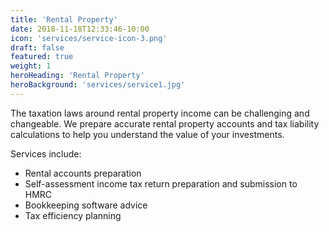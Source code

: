 ```yaml
---
title: 'Rental Property'
date: 2018-11-18T12:33:46-10:00
icon: 'services/service-icon-3.png'
draft: false
featured: true
weight: 1
heroHeading: 'Rental Property'
heroBackground: 'services/service1.jpg'
---
```


The taxation laws around rental property income can be challenging and changeable. We prepare accurate rental property accounts and tax liability calculations to help you understand the value of your investments.

Services include:
- Rental accounts preparation
- Self-assessment income tax return preparation and submission to HMRC
- Bookkeeping software advice
- Tax efficiency planning

